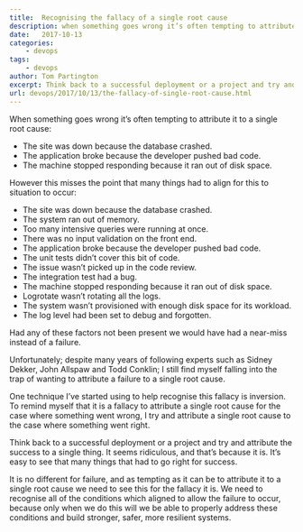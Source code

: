 ```yaml
---
title:  Recognising the fallacy of a single root cause
description: when something goes wrong it’s often tempting to attribute it to a single root cause
date:   2017-10-13
categories:
    - devops
tags:
    - devops
author: Tom Partington
excerpt: Think back to a successful deployment or a project and try and attribute the success to a single thing. It seems ridiculous, and that’s because it is. It’s easy to see that many things that had to go right for success.
url: devops/2017/10/13/the-fallacy-of-single-root-cause.html
---
```

When something goes wrong it’s often tempting to attribute it to a single root cause:  

 - The site was down because the database crashed.
 - The application broke because the developer pushed bad code.
 - The machine stopped responding because it ran out of disk space.

However this misses the point that many things had to align for this to situation to occur:

 - The site was down because the database crashed.
  - The system ran out of memory.
  - Too many intensive queries were running at once.
  - There was no input validation on the front end.
 - The application broke because the developer pushed bad code.
  - The unit tests didn’t cover this bit of code.
  - The issue wasn’t picked up in the code review.
  - The integration test had a bug.
 - The machine stopped responding because it ran out of disk space.
  - Logrotate wasn’t rotating all the logs.
  - The system wasn’t provisioned with enough disk space for its workload.
  - The log level had been set to debug and forgotten.

Had any of these factors not been present we would have had a near-miss instead of a failure.  

Unfortunately; despite many years of following experts such as Sidney Dekker, John Allspaw and Todd Conklin; I still find myself falling into the trap of wanting to attribute a failure to a single root cause.

One technique I’ve started using to help recognise this fallacy is inversion. To remind myself that it is a fallacy to attribute a single root cause for the case where something went wrong, I try and attribute a single root cause to the case where something went right.

Think back to a successful deployment or a project and try and attribute the success to a single thing. It seems ridiculous, and that’s because it is. It’s easy to see that many things that had to go right for success.

It is no different for failure, and as tempting as it can be to attribute it to a single root cause we need to see this for the fallacy it is. We need to recognise all of the conditions which aligned to allow the failure to occur, because only when we do this will we be able to properly address these conditions and build stronger, safer, more resilient systems.

